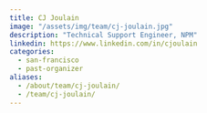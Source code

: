 ```yaml
---
title: CJ Joulain
image: "/assets/img/team/cj-joulain.jpg"
description: "Technical Support Engineer, NPM"
linkedin: https://www.linkedin.com/in/cjoulain
categories:
  - san-francisco
  - past-organizer
aliases:
  - /about/team/cj-joulain/
  - /team/cj-joulain/
---
```


